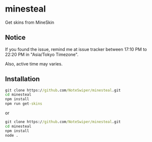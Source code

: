 # minesteal

Get skins from MineSkin

## Notice

If you found the issue, remind me at issue tracker between 17:10 PM to 22:20 PM in "Asia/Tokyo Timezone".

Also, active time may varies.

## Installation

```cmd
git clone https://github.com/NoteSwiper/minesteal.git
cd minesteal
npm install
npm run get-skins
```

or

```cmd
git clone https://github.com/NoteSwiper/minesteal.git
cd minesteal
npm install
node .
```